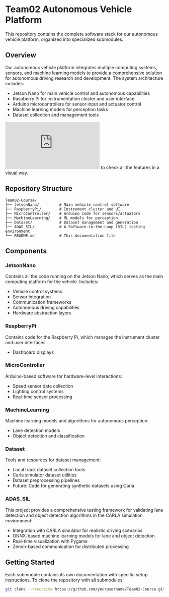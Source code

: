 # Team02 Autonomous Vehicle Platform

This repository contains the complete software stack for our autonomous vehicle platform, organized into specialized submodules.

## Overview

Our autonomous vehicle platform integrates multiple computing systems, sensors, and machine learning models to provide a comprehensive solution for autonomous driving research and development. The system architecture includes:

- Jetson Nano for main vehicle control and autonomous capabilities
- Raspberry Pi for instrumentation cluster and user interface
- Arduino microcontrollers for sensor input and actuator control
- Machine learning models for perception tasks
- Dataset collection and management tools

![clicke here](https://github.com/SEAME-pt/Team02-Course/blob/features-readme/docs/guidelines/features.md) to check all the features in a visual way. 
## Repository Structure

```
Team02-Course/
├── JetsonNano/         # Main vehicle control software
├── RaspberryPi/        # Instrument cluster and UI
├── MicroController/    # Arduino code for sensors/actuators
├── MachineLearning/    # ML models for perception
├── Dataset/            # Dataset management and generation
├── ADAS_SIL/           # A Software-in-the-Loop (SIL) testing environment
└── README.md           # This documentation file
```

## Components

### JetsonNano

Contains all the code running on the Jetson Nano, which serves as the main computing platform for the vehicle. Includes:

- Vehicle control systems
- Sensor integration
- Communication frameworks
- Autonomous driving capabilities
- Hardware abstraction layers

### RaspberryPi

Contains code for the Raspberry Pi, which manages the instrument cluster and user interfaces:

- Dashboard displays

### MicroController

Arduino-based software for hardware-level interactions:

- Speed sensor data collection
- Lighting control systems
- Real-time sensor processing

### MachineLearning

Machine learning models and algorithms for autonomous perception:

- Lane detection models
- Object detection and classification

### Dataset

Tools and resources for dataset management:

- Local track dataset collection tools
- Carla simulator dataset utilities
- Dataset preprocessing pipelines
- Future: Code for generating synthetic datasets using Carla

### ADAS_SIL

This project provides a comprehensive testing framework for validating lane detection and object detection algorithms in the CARLA simulation environment:

- Integration with CARLA simulator for realistic driving scenarios
- ONNX-based machine learning models for lane and object detection
- Real-time visualization with Pygame
- Zenoh-based communication for distributed processing

## Getting Started

Each submodule contains its own documentation with specific setup instructions. To clone the repository with all submodules:

```bash
git clone --recursive https://github.com/yourusername/Team02-Course.git
```
